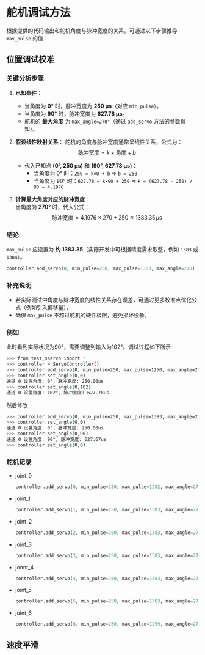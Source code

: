 # 舵机调试方法

根据提供的代码输出和舵机角度与脉冲宽度的关系，可通过以下步骤推导 `max_pulse` 的值：


## 位置调试校准

### **关键分析步骤**
1. **已知条件**：
   - 当角度为 **0°** 时，脉冲宽度为 **250 μs**（对应 `min_pulse`）。
   - 当角度为 **90°** 时，脉冲宽度为 **627.78 μs**。
   - 舵机的 **最大角度** 为 `max_angle=270°`（通过 `add_servo` 方法的参数得知）。

2. **假设线性映射关系**：
   舵机的角度与脉冲宽度通常呈线性关系，公式为：  
   $$
   \text{脉冲宽度} = k \times \text{角度} + b
   $$  
   - 代入已知点 **(0°, 250 μs)** 和 **(90°, 627.78 μs)**：  
     - 当角度为 0° 时：`250 = k×0 + b` ⇒ `b = 250`  
     - 当角度为 90° 时：`627.78 = k×90 + 250` ⇒ `k = (627.78 - 250) / 90 ≈ 4.1976`  

3. **计算最大角度对应的脉冲宽度**：  
   当角度为 **270°** 时，代入公式：  
   $$
   \text{脉冲宽度} = 4.1976 \times 270 + 250 ≈ 1383.35 \, \mu\text{s}
   $$


### **结论**
`max_pulse` 应设置为 **约 1383.35**（实际开发中可根据精度需求取整，例如 `1383` 或 `1384`）。

```python
controller.add_servo(0, min_pulse=250, max_pulse=1383, max_angle=270)
```


### **补充说明**
- 若实际测试中角度与脉冲宽度的线性关系存在误差，可通过更多校准点优化公式（例如引入偏移量）。
- 确保 `max_pulse` 不超过舵机的硬件极限，避免损坏设备。

### 例如
此时看到实际状况为90°，需要调整到输入为102°。调试过程如下所示
```bash
>>> from test_sservo import *
>>> controller = ServoController()
>>> controller.add_servo(0, min_pulse=250, max_pulse=1250, max_angle=270)
>>> controller.set_angle(0,0)
通道 0 设置角度: 0°, 脉冲宽度: 250.00us
>>> controller.set_angle(0,102)
通道 0 设置角度: 102°, 脉冲宽度: 627.78us
```
然后修改
```bash
>>> controller.add_servo(0, min_pulse=250, max_pulse=1383, max_angle=270)
>>> controller.set_angle(0,0)
通道 0 设置角度: 0°, 脉冲宽度: 250.00us
>>> controller.set_angle(0,90)
通道 0 设置角度: 90°, 脉冲宽度: 627.67us
>>> controller.set_angle(0,0)
```

### 舵机记录
- joint_0
    ```python
    controller.add_servo(0, min_pulse=250, max_pulse=1282, max_angle=270)
    ```
- joint_1
    ```python
    controller.add_servo(1, min_pulse=250, max_pulse=1383, max_angle=270)
    ```
- joint_2
    ```python
    controller.add_servo(2, min_pulse=250, max_pulse=1383, max_angle=270)
    ```
- joint_3
    ```python
    controller.add_servo(3, min_pulse=250, max_pulse=1383, max_angle=270)
    ```
- jonnt_4
    ```python
    controller.add_servo(4, min_pulse=250, max_pulse=1383, max_angle=270)
    ```
- joint_5
    ```python
    controller.add_servo(5, min_pulse=250, max_pulse=1383, max_angle=270)
    ```
- joint_6
    ```python
    controller.add_servo(6, min_pulse=250, max_pulse=1299, max_angle=270)
    ```

## 速度平滑
